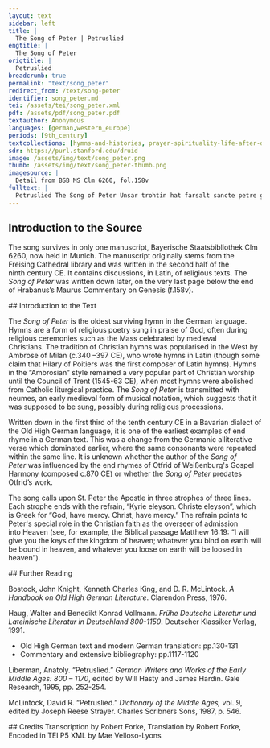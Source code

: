 ```yaml
---
layout: text
sidebar: left
title: |
  The Song of Peter | Petruslied
engtitle: |
  The Song of Peter
origtitle: |
  Petruslied
breadcrumb: true
permalink: "text/song_peter"
redirect_from: /text/song-peter
identifier: song_peter.md
tei: /assets/tei/song_peter.xml
pdf: /assets/pdf/song_peter.pdf
textauthor: Anonymous
languages: [german,western_europe]
periods: [9th_century]
textcollections: [hymns-and-histories, prayer-spirituality-life-after-death]
sdr: https://purl.stanford.edu/druid 
image: /assets/img/text/song_peter.png
thumb: /assets/img/text/song_peter-thumb.png
imagesource: |
  Detail from BSB MS Clm 6260, fol.158v
fulltext: |
  Petruslied The Song of Peter ﻿Unsar trohtin hat farsalt sancte petre giuualt daz er mac ginerian Our Lord gave Saint Peter the power to save ze imo dingenten man. kyrie eleyson christe eleyson. those entrusted to him. Kyrie eleison. Christe eleison. Er hapet ouh mit vuortun himriches portun. dar in mach er skerian With words, he also guards the gates of heaven through which he admits den er uuili nerian. kirie eleison criste [eleyson] those whom he wishes to save. Kyrie eleison. Christe eleison. Pittemes den gotes trut alla samant uparlut. daz er uns firtanen giuuer Let us entreat God’s disciple, loudly and in unison, so that he grants do ginaden  mercy to us sinners. Kyrie eleison. Christe eleison. 
--- 
```

## Introduction to the Source 
<p>The song survives in only one manuscript, Bayerische Staatsbibliothek Clm 6260, now held in Munich. The manuscript originally stems from the Freising Cathedral library and was written in the second half of the ninth century CE. It contains discussions, in Latin, of religious texts. The <em>Song of Peter</em> was written down later, on the very last page below the end of Hrabanus’s Maurus Commentary on Genesis (f.158v).</p>
## Introduction to the Text 
<p>The <em>Song of Peter</em> is the oldest surviving hymn in the German language. Hymns are a form of religious poetry sung in praise of God, often during religious ceremonies such as the Mass celebrated by medieval Christians. The tradition of Christian hymns was popularised in the West by Ambrose of Milan (c.340 –397 CE), who wrote hymns in Latin (though some claim that Hilary of Poitiers was the first composer of Latin hymns). Hymns in the <span style="font-family:"Times New Roman",serif">“</span>Ambrosian<span style="font-family:"Times New Roman",serif">”</span> style remained a very popular part of Christian worship until the Council of Trent (1545-63 CE), when most hymns were abolished from Catholic liturgical practice. The <em>Song of Peter</em> is transmitted with neumes, an early medieval form of musical notation, which suggests that it was supposed to be sung, possibly during religious processions.</p> <p>Written down in the first third of the tenth century CE in a Bavarian dialect of the Old High German language, it is one of the earliest examples of end rhyme in a German text. This was a change from the Germanic alliterative verse which dominated earlier, where the same consonants were repeated within the same line. It is unknown whether the author of the <em>Song of Peter</em> was influenced by the end rhymes of Otfrid of Weißenburg's Gospel Harmony (composed c.870 CE) or whether the <em>Song of Peter</em> predates Otfrid’s work.</p> <p>The song calls upon St. Peter the Apostle in three strophes of three lines. Each strophe ends with the refrain, <span style="font-family:"Times New Roman",serif">“</span>Kyrie eleyson. Christe eleyson<span style="font-family:"Times New Roman",serif">”</span>, which is Greek for <span style="font-family:"Times New Roman",serif">“</span>God, have mercy. Christ, have mercy.<span style="font-family:"Times New Roman",serif">”</span> The refrain points to Peter's special role in the Christian faith as the overseer of admission into Heaven (see, for example, the Biblical passage Matthew 16:19: “I will give you the keys of the kingdom of heaven; whatever you bind on earth will be bound in heaven, and whatever you loose on earth will be loosed in heaven<span style="font-family:"Times New Roman",serif">”</span>).</p>
## Further Reading 
<p><span data-sheets-formula-bar-text-style="font-size:15px;color:#000000;font-weight:normal;text-decoration:none;font-family:'docs-Calibri';font-style:normal;text-decoration-skip-ink:none;">Bostock, John Knight, Kenneth Charles King, and D. R. McLintock. <em>A Handbook on Old High German Literature</em>. Clarendon Press, 1976.</span></p> <p>Haug, Walter and Benedikt Konrad Vollmann<em>.</em> <em>Frühe Deutsche Literatur und Lateinische Literatur in Deutschland 800-1150</em>. Deutscher Klassiker Verlag, 1991.</p> <ul> <li>Old High German text and modern German translation: pp.130-131</li> <li>Commentary and extensive bibliography: pp.1117-1120</li> </ul> <p>Liberman, Anatoly. <span style="font-family:"Times New Roman",serif">“</span>Petruslied.<span style="font-family:"Times New Roman",serif">”</span> <em>German Writers and Works of the Early Middle Ages: 800 – 1170</em>, edited by Will Hasty and James Hardin. Gale Research, 1995, pp. 252-254.</p> <p>McLintock, David R. <span style="font-family:"Times New Roman",serif">“</span>Petruslied.<span style="font-family:"Times New Roman",serif">”</span> <em>Dictionary of the Middle Ages, v</em>ol. 9, edited by Joseph Reese Strayer. Charles Scribners Sons, 1987, p. 546.</p> <ul></ul>
## Credits
Transcription by Robert Forke, Translation by Robert Forke, Encoded in TEI P5 XML by Mae Velloso-Lyons
